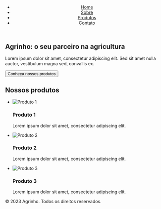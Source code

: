 <!-- index.html -->
<!DOCTYPE html>
<html lang="pt-BR">
<head>
    <meta charset="UTF-8">
    <meta name="viewport" content="width=device-width, initial-scale=1.0">
    <title>Agrinho</title>
    <link rel="stylesheet" href="styles.css">
</head>
<body>
    <header>
        <nav>
            <ul>
                <li><a href="#">Home</a></li>
                <li><a href="#">Sobre</a></li>
                <li><a href="#">Produtos</a></li>
                <li><a href="#">Contato</a></li>
            </ul>
        </nav>
    </header>
    <main>
        <section class="hero">
            <h1>Agrinho: o seu parceiro na agricultura</h1>
            <p>Lorem ipsum dolor sit amet, consectetur adipiscing elit. Sed sit amet nulla auctor, vestibulum magna sed, convallis ex.</p>
            <button>Conheça nossos produtos</button>
        </section>
        <section class="produtos">
            <h2>Nossos produtos</h2>
            <ul>
                <li>
                    <img src="produto1.jpg" alt="Produto 1">
                    <h3>Produto 1</h3>
                    <p>Lorem ipsum dolor sit amet, consectetur adipiscing elit.</p>
                </li>
                <li>
                    <img src="produto2.jpg" alt="Produto 2">
                    <h3>Produto 2</h3>
                    <p>Lorem ipsum dolor sit amet, consectetur adipiscing elit.</p>
                </li>
                <li>
                    <img src="produto3.jpg" alt="Produto 3">
                    <h3>Produto 3</h3>
                    <p>Lorem ipsum dolor sit amet, consectetur adipiscing elit.</p>
                </li>
            </ul>
        </section>
    </main>
    <footer>
        <p>&copy; 2023 Agrinho. Todos os direitos reservados.</p>
    </footer>
</body>
</html>